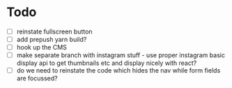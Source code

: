 # Todo

- [ ] reinstate fullscreen button
- [ ] add prepush yarn build?
- [ ] hook up the CMS
- [ ] make separate branch with instagram stuff - use proper instagram basic display api to get thumbnails etc and display nicely with react?
- [ ] do we need to reinstate the code which hides the nav while form fields are focussed?
